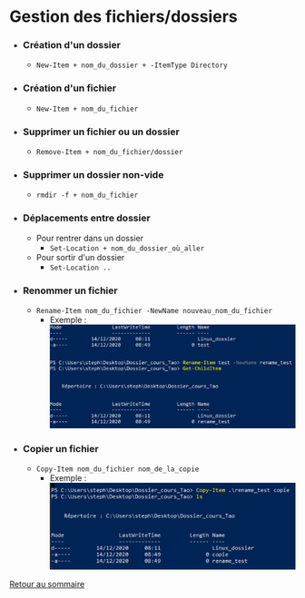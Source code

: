 # Gestion des fichiers/dossiers   

- ### Création d'un dossier   
    - ```New-Item + nom_du_dossier + -ItemType Directory```
- ### Création d'un fichier   
    - ```New-Item + nom_du_fichier```
- ### Supprimer un fichier ou un dossier   
    - ```Remove-Item + nom_du_fichier/dossier```   
- ### Supprimer un dossier non-vide   
    - ```rmdir -f + nom_du_fichier```   
- ### Déplacements entre dossier   
    - Pour rentrer dans un dossier   
        -  ```Set-Location + nom_du_dossier_où_aller```  
    - Pour sortir d'un dossier   
        - ```Set-Location .. ```  
- ### Renommer un fichier   
    - ```Rename-Item nom_du_fichier -NewName nouveau_nom_du_fichier ```  
        - Exemple : ![rename](Images/rename.PNG)   
- ### Copier un fichier   
    - ```Copy-Item nom_du_fichier nom_de_la_copie```   
        - Exemple : ![copie](Images/Copie.PNG)   

[Retour au sommaire](https://github.com/taobourmaud/Linux_dossier/blob/main/README.md)
        
